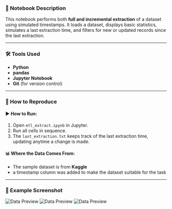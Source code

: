 ### 📘 Notebook Description

This notebook performs both **full and incremental extraction** of a dataset using simulated timestamps. It loads a dataset, displays basic statistics, simulates a last extraction time, and filters for new or updated records since the last extraction.

---

### 🛠️ Tools Used

- **Python**
- **pandas**
- **Jupyter Notebook**
- **Git** (for version control)

---

### 🔁 How to Reproduce

#### ▶️ How to Run:
1. Open `etl_extract.ipynb` in Jupyter.
2. Run all cells in sequence.
3. The `last_extraction.txt` keeps track of the last extraction time, updating anytime a change is made.

#### 📊 Where the Data Comes From:
- The sample dataset is from **Kaggle** 
- a timestamp column was added to make the dataset suitable for the task

---

### 📸 Example Screenshot

![Data Preview](screenshots/terminalwork(1))
![Data Preview](screenshots/terminalwork(2))
![Data Preview](screenshots/used_dataset)



